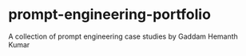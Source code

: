 # prompt-engineering-portfolio
A collection of prompt engineering case studies by Gaddam Hemanth Kumar
